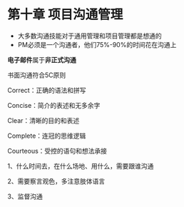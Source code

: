 # 第十章 项目沟通管理

* 大多数沟通技能对于通用管理和项目管理都是想通的
* PM必须是一个沟通者，他们75%-90%的时间花在沟通上

**电子邮件**属于**非正式沟通**

书面沟通符合5C原则

Correct：正确的语法和拼写

Concise：简介的表述和无多余字

Clear：清晰的目的和表述

Complete：连冠的思维逻辑

Courteous：受控的语句和想法承接

1、什么时间去，在什么场地、用什么，需要跟谁沟通

2、需要察言观色，多注意肢体语言

3、监督沟通